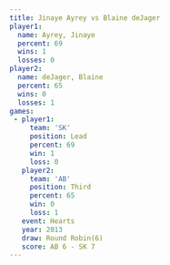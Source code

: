 ```yaml
---
title: Jinaye Ayrey vs Blaine deJager
player1:               
  name: Ayrey, Jinaye  
  percent: 69          
  wins: 1              
  losses: 0            
player2:               
  name: deJager, Blaine
  percent: 65          
  wins: 0              
  losses: 1            
games:
 - player1:        
     team: 'SK'    
     position: Lead
     percent: 69   
     win: 1        
     loss: 0       
   player2:         
     team: 'AB'     
     position: Third
     percent: 65    
     win: 0         
     loss: 1        
   event: Hearts       
   year: 2013          
   draw: Round Robin(6)
   score: AB 6 - SK 7  
---
```

